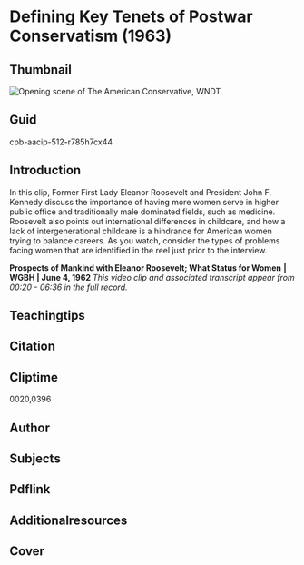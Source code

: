 # Defining Key Tenets of Postwar Conservatism (1963)

## Thumbnail

![Opening scene of The American Conservative, WNDT](https://s3.amazonaws.com/americanarchive.org/primary_source_sets/1_Conservatism.jpg "Opening scene of The American Conservative, WNDT")


## Guid
cpb-aacip-512-r785h7cx44

## Introduction

In this clip, Former First Lady Eleanor Roosevelt and President John F. Kennedy discuss the importance of having more women serve in higher public office and traditionally male dominated fields, such as medicine. Roosevelt also points out international differences in childcare, and how a lack of intergenerational childcare is a hindrance for American women trying to balance careers. As you watch, consider the types of problems facing women that are identified in the reel just prior to the interview. 

<b>Prospects of Mankind with Eleanor Roosevelt; What Status for Women</b>
<b>| WGBH | June 4, 1962 </b>
<i>This video clip and associated transcript appear from 00:20 - 06:36 in the full record.</i>

## Teachingtips

## Citation

## Cliptime

0020,0396

## Author
## Subjects
## Pdflink
## Additionalresources
## Cover


